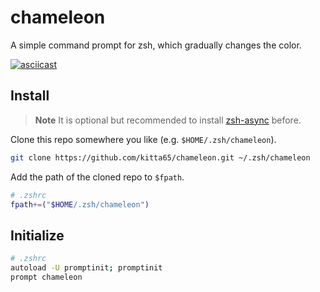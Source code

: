 # chameleon

A simple command prompt for zsh, which gradually changes the color.

[![asciicast](https://asciinema.org/a/oFwQslgRXYEIExsv1QBdEV0HK.svg)](https://asciinema.org/a/oFwQslgRXYEIExsv1QBdEV0HK)

## Install

> **Note**
> It is optional but recommended to install [zsh-async](https://github.com/mafredri/zsh-async) before.

Clone this repo somewhere you like (e.g. `$HOME/.zsh/chameleon`).

```sh
git clone https://github.com/kitta65/chameleon.git ~/.zsh/chameleon
```

Add the path of the cloned repo to `$fpath`.

```sh
# .zshrc
fpath+=("$HOME/.zsh/chameleon")
```

## Initialize

```sh
# .zshrc
autoload -U promptinit; promptinit
prompt chameleon
```
